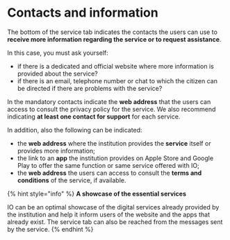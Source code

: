 # Contacts and information

The bottom of the service tab indicates the contacts the users can use to **receive more information regarding the service or to request assistance**. 

In this case, you must ask yourself:

* if there is a dedicated and official website where more information is provided about the service? 
* if there is an email, telephone number or chat to which the citizen can be directed if there are problems with the service?

In the mandatory contacts indicate the **web address** that the users can access to consult the privacy policy for the service. We also recommend indicating **at least one contact for support** for each service.

In addition, also the following can be indicated:

* the **web address** where the institution provides the **service** itself or provides more information;
* the link to an **app** the institution provides on Apple Store and Google Play to offer the same function or same service offered with IO; 
*  the **web address** the users can access to consult the **terms and conditions** of the service, if available.

{% hint style="info" %}
**A showcase of the essential services**

IO can be an optimal showcase of the digital services already provided by the institution and help it inform users of the website and the apps that already exist. The service tab can also be reached from the messages sent by the service.
{% endhint %}